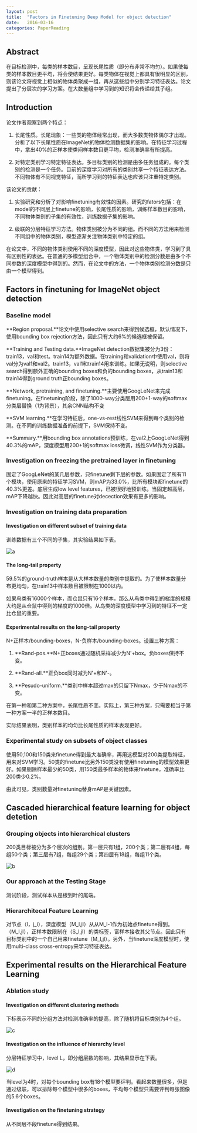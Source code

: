 ```yaml
---
layout: post
title:  "Factors in Finetuning Deep Model for object detection"
date:   2016-03-16
categories: PaperReading
---
```


## Abstract

在目标检测中，每类的样本数目，呈现长尾性质（即分布非常不均匀）。如果使每类的样本数目更平均，将会使结果更好。每类物体在视觉上都具有很明显的区别，则该论文将视觉上相似的物体类聚成一组，再从这些组中分别学习特征表达。论文提出了分层次的学习方案。在大数量组中学习到的知识将会传递给其子组。

## Introduction

论文作者观察到两个特点：

1. 长尾性质。长尾现象：一些类的物体经常出现，而大多数类物体偶尔才出现。分析了以下长尾性质在ImageNet的物体检测数据集的影响。在特征学习过程中，拿出40%的正样本使类间样本数目更平均，检测准确率有所提高。

2. 对特定类别学习特定特征表达。多目标类别的检测是由多任务组成的。每个类别的检测是一个任务。目前的深度学习对所有的类别共享一个特征表达方法。不同物体有不同视觉特征，而所学习到的特征表达也应该只注重特定类别。

该论文的贡献：

1. 实验研究和分析了对影响finetuning有效性的因素。研究的fators包括：在model的不同层上finetune的影响，长尾性质的影响，训练样本数目的影响，不同物体类别的子集的有效性，训练数据子集的影响。

2.  级联的分层特征学习方法。物体类别被分为不同的组。而不同的方法用来检测不同组中的物体类别，模型逐渐关注物体类别中特定的组。

在论文中，不同的物体类别使用不同的深度模型，因此对这些物体类，学习到了具有区别性的表达。在普通的多模型组合中，一个物体类别中的检测分数是由多个不同参数的深度模型中得到的。然而，在论文中的方法，一个物体类别检测分数是只由一个模型得到。

## Factors in finetuning for ImageNet object detection

### Baseline model

**Region proposal.**论文中使用selective search来得到候选框，默认情况下，使用bounding box rejection方法，因此只有大约6%的候选框被保留。

**Training and Testing data.**ImageNet detection数据集被分为3份：train13，val和test。train14为额外数据。在training和validation中使用val，则将val分为val1和val2。train13，val1和train14用来训练。如果无说明，则selective search得到额外正确的bounding boxes和负的bounding boxes，从train13和train14得到ground truth正bounding boxes。

**Network, pretraining, and finetuning.**主要使用GoogLeNet来完成finetuning。在finetuning阶段，除了1000-way分类层用200+1-way的softmax分类层替换（1为背景），其余CNN结构不变

**SVM learning.**在学习特征后，one-vs-rest线性SVM来得到每个类别的检测。在不同的训练数据准备的前提下，SVM保持不变。

**Summary.**用bounding box annotations预训练，在val2上GoogLeNet得到40.3%的mAP，深度模型用200+1的softmax loss微调，线性SVM作为分类器。

### Investigation on freezing the pretrained layer in finetuning

固定了GoogLeNet的某几层参数，只finetune剩下层的参数。如果固定了所有11个模块，使用原来的特征学习SVM，则mAP为33.0%，比所有模块都finetune的40.3%更差。底层生成low level features，已被很好地预训练。当固定越高层，mAP下降越快。因此对高层的finetune对decection效果有更多的影响。

### Investigation on training data preparation

#### Investigation on different subset of training data

训练数据有三个不同的子集，其实验结果如下表。

![a]({{url.site}}/assets/20160317/table2.png)

#### The long-tail property

59.5%的ground-truth样本是从大样本数量的类别中提取的。为了使样本数量分布更均匀，在train13中样本数目被限制在1000以内。

如果鸟类有16000个样本，而仓鼠只有16个样本，那么从鸟类中得到的梯度的规模大约是从仓鼠中得到的梯度的1000倍。从鸟类的深度模型中学习到的特征不一定比仓鼠的重要。

#### Experimental results on the long-tail property

N+正样本/bounding-boxes，N-负样本/bounding-boxes。设置三种方案：

1. **Rand-pos.**N+正boxes通过随机采样减少为N'+box。负boxes保持不变。

2. **Rand-all.**正负box同时减为N'+和N'-。

3. **Pesudo-uniform.**类别中样本超过max的只留下Nmax，少于Nmax的不变。

在第一种和第二种方案中，长尾性质不变。实际上，第三种方案，只需要相当于第一种方案一半的正样本数目。

实际结果表明，类别样本的均匀比长尾性质的样本表现更好。

### Experimental study on subsets of object classes

使用50,100和150类来finetune得到最大准确率，再用这模型对200类提取特征，用来对SVM学习。50类的finetune比另外150类没有使用finetuning的模型效果更好。如果剔除样本最少的50类，用150类最多样本的物体来finetune，准确率比200类少0.2%。

由此可见，类别数量对finetuning替身mAP是关键因素。

## Cascaded hierarchical feature learning for object detetion

### Grouping objects into hierarchical clusters

200类目标被分为多个层次的组别。第一层只有1组，200个类；第二层有4组，每组50个类；第三层有7组，每组29个类；第四层有18组，每组11个类。

![b]({{url.site}}/assets/20160317/group.png)

### Our approach at the Testing Stage

测试阶段，测试样本从是根到叶的尾端。

### Hierarchitecal Feature Learning

对节点（l，j_i），深度模型（M_l,jl）从从M_l-1作为初始点finetune得到。（M_l,jl），正样本数限制在（S_l,jl）的类标签，富样本接收其父节点。因此只有目标类别中的一个自己用来finetune（M_l,jl）。另外，当finetune深度模型时，使用multi-class cross-entropy来学习特征表达。

## Experimental results on the Hierarchical Feature Learning

### Ablation study

#### Investigation on different clustering methods

下标表示不同的分组方法对检测准确率的提高，除了随机将目标类别为4个组。

![c]({{url.site}}/assets/20160317/group3.png)

#### Investigation on the influence of hierarchy level

 分层特征学习中，level L，即分组层数的影响，其结果显示在下表。  
 
 ![d]({{url.site}}/assets/20160317/group2.png)
 
 当level为4时，对每个bounding box有18个模型要评判。看起来数量很多，但是通过级联，可以排除每个模型中很多的boxes，平均每个模型只需要评判每张图像的5.6个boxes。
 
#### Investigation on the finetuning strategy

从不同层不段finetune得到结果。